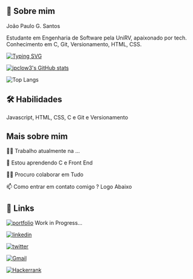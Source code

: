 
## 🚀 Sobre mim
João Paulo G. Santos

Estudante em Engenharia de Software pela UniRV, apaixonado por tech. Conhecimento em C, Git, Versionamento, HTML, CSS.



[![Typing SVG](https://readme-typing-svg.demolab.com?font=Fira+Code&pause=500&width=435&lines=Web+Developer+;Front-End)](https://git.io/typing-svg)


[![jpclow3's GitHub stats](https://github-readme-stats.vercel.app/api?username=jpclow3&show_icons=true&theme=transparent)](https://github.com/jpclow3/github-readme-stats)

![Top Langs](https://github-readme-stats-git-masterrstaa-rickstaa.vercel.app/api/top-langs/?username=JPClow3&layout=compact&bg_color=000&border_color=30A3DC&title_color=E94D5F&text_color=FFF)
## 🛠 Habilidades
Javascript, HTML, CSS, C e Git e Versionamento


## Mais sobre mim
👩‍💻 Trabalho atualmente na ...

🧠 Estou aprendendo C e Front End

👯‍♀️ Procuro colaborar em Tudo

📫 Como entrar em contato comigo ? Logo Abaixo
## 🔗 Links
[![portfolio](https://img.shields.io/badge/my_portfolio-000?style=for-the-badge&logo=ko-fi&logoColor=white)]() Work in Progress...

[![linkedin](https://img.shields.io/badge/linkedin-0A66C2?style=for-the-badge&logo=linkedin&logoColor=white)](https://www.linkedin.com/in/joaopaulosantosgo/)

[![twitter](https://img.shields.io/badge/twitter-1DA1F2?style=for-the-badge&logo=twitter&logoColor=white)](https://twitter.com/JP_Clow3)

[![Gmail](https://img.shields.io/badge/Gmail-333333?style=for-the-badge&logo=gmail&logoColor=red)](mailto:joaopaulo.grv4@gmial.com)

[![Hackerrank](https://img.shields.io/badge/-Hackerrank-2EC866?style=for-the-badge&logo=HackerRank&logoColor=white)](https://www.hackerrank.com/profile/joaopaulo_grv4)

